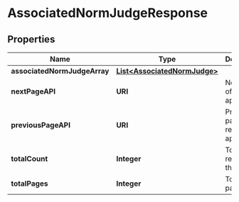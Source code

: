

# AssociatedNormJudgeResponse


## Properties

| Name | Type | Description | Notes |
|------------ | ------------- | ------------- | -------------|
|**associatedNormJudgeArray** | [**List&lt;AssociatedNormJudge&gt;**](AssociatedNormJudge.md) |  |  |
|**nextPageAPI** | **URI** | Next page of results if applicable. |  |
|**previousPageAPI** | **URI** | Previous page of results if applicable. |  |
|**totalCount** | **Integer** | Total no. of results for this criteria. |  |
|**totalPages** | **Integer** | Total no. of pages. |  |



